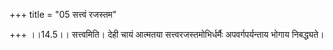 +++
title = "05 सत्त्वं रजस्तम"

+++
।।14.5।। सत्त्वमिति। देही चायं आत्मतया सत्त्वरजस्तमोभिर्धर्मैः
अपवर्गपर्यन्ताय भोगाय निबद्ध्यते।
